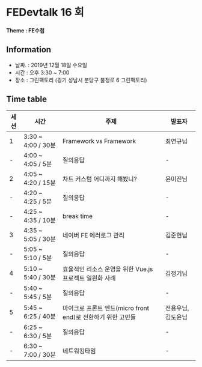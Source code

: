 # FEDevtalk 16 회

#### Theme : FE수첩

## Information

- 날짜. : 2019년 12월 18일 수요일
- 시간 : 오후 3:30 ~ 7:00
- 장소 : 그린팩토리 (경기 성남시 분당구 불정로 6 그린팩토리)

## Time table
| 세션 | 시간               | 주제       | 발표자          |
| ---- | ------------------ | ---------- | --------------- |
| 1    | 3:30 ~ 4:00 / 30분 | Framework vs Framework | 최연규님 |
| -    | 4:00 ~ 4:05 / 5분 | 질의응답 | - |
| 2    | 4:05 ~ 4:20 / 15분 | 차트 커스텀 어디까지 해봤니? | 윤미진님 |
| -    | 4:20 ~ 4:25 / 5분 | 질의응답 | - |
| -    | 4:25 ~ 4:35 / 10분 | break time | - |
| 3    | 4:35 ~ 5:05 / 30분 | 네이버 FE 에러로그 관리 | 김준현님 |
| -    | 5:05 ~ 5:10 / 5분 | 질의응답 | - |
| 4    | 5:10 ~ 5:40 / 30분 | 효율적인 리소스 운영을 위한 Vue.js 프로젝트 일원화 사례 | 김정기님 |
| -    | 5:40 ~ 5:45 / 5분 | 질의응답 | - |
| 5    | 5:45 ~ 6:25 / 40분 | 마이크로 프론트 엔드(micro front end)로 전환하기 위한 고민들 | 전용우님, 김도윤님 |
| -    | 6:25 ~ 6:30 / 5분 | 질의응답 | - |
| -    | 6:30 ~ 7:00 / 30분 | 네트워킹타임 | - |

